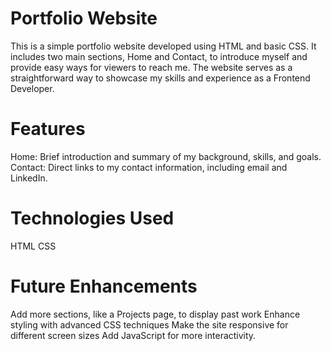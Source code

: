 
# Portfolio Website
   This is a simple portfolio website developed using HTML and basic CSS. It includes two main sections, Home and Contact, to introduce myself and provide easy ways for viewers to reach me. The website serves as a straightforward way to showcase my skills and experience as a Frontend Developer.

# Features
   Home: Brief introduction and summary of my background, skills, and goals.
   Contact: Direct links to my contact information, including email and LinkedIn.
# Technologies Used
   HTML
   CSS
# Future Enhancements
  Add more sections, like a Projects page, to display past work Enhance styling with advanced CSS techniques Make the site responsive for different screen sizes Add JavaScript for more interactivity.

